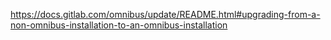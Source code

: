 https://docs.gitlab.com/omnibus/update/README.html#upgrading-from-a-non-omnibus-installation-to-an-omnibus-installation
